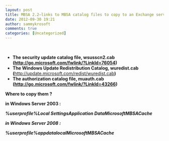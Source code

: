 ```yaml
---
layout: post
title: MBSA 2.2–links to MBSA catalog files to copy to an Exchange server that doesn’t have Internet Access
date: 2012-09-30 19:21
author: sammykrosoft
comments: true
categories: [Uncategorized]
---
```

<p>&nbsp;<ul>   <li><b>The security update catalog file, wsusscn2.cab (</b><a href="http://go.microsoft.com/fwlink/?LinkId=76054"><b>http://go.microsoft.com/fwlink/?LinkId=76054</b></a><b>)       <br></b></li>    <li><strong>The Windows Update Redistribution Catalog, wuredist.cab (</strong><a href="http://update.microsoft.com/redist/wuredist.cab">http://update.microsoft.com/redist/wuredist.cab</a><strong>)       <br></strong></li>    <li><b>The authorization catalog file, muauth.cab (</b><a href="http://go.microsoft.com/fwlink/?LinkId=43266"><b>http://go.microsoft.com/fwlink/?LinkId=43266</b></a><b>)</b></li> </ul><p><strong></strong></p><p><strong>Where to copy them ?</strong></p><p><strong>in Windows Server 2003 : </strong></p><p><b><i>%userprofile%Local SettingsApplication DataMicrosoftMBSACache</i></b></p><p><strong><em>in Windows Server 2008 :</em></strong></p><p><b><i>%userprofile%appdatalocalMicrosoftMBSACache</i></b></p></p>


